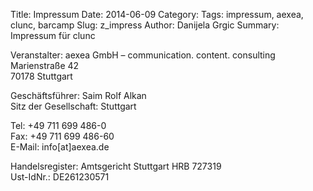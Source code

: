 Title: Impressum
Date: 2014-06-09
Category: 
Tags: impressum, aexea, clunc, barcamp
Slug: z_impress
Author: Danijela Grgic
Summary: Impressum für clunc


Veranstalter: aexea GmbH – communication. content. consulting  
Marienstraße 42  
70178 Stuttgart  

Geschäftsführer: Saim Rolf Alkan  
Sitz der Gesellschaft: Stuttgart  

Tel: +49 711 699 486-0  
Fax: +49 711 699 486-60  
E-Mail: info[at]aexea.de  

Handelsregister: Amtsgericht Stuttgart  HRB 727319  
Ust-IdNr.: DE261230571  
